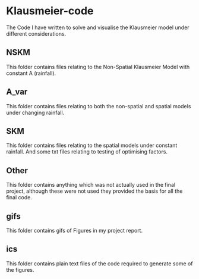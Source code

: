 # Klausmeier-code
The Code I have written to solve and visualise the Klausmeier model under different considerations. 

## NSKM
This folder contains files relating to the Non-Spatial Klausmeier Model with constant A (rainfall).

## A_var
This folder contains files relating to both the non-spatial and spatial models under changing rainfall.

## SKM
This folder contains files relating to the spatial models under constant rainfall. And some txt files relating to testing of optimising factors.

## Other 
This folder contains anything which was not actually used in the final project, although these were not used they provided the basis for all the final code.

## gifs
This folder contains gifs of Figures in my project report. 

## ics
This folder contains plain text files of the code required to generate some of the figures. 
